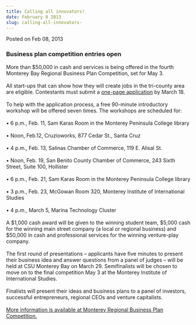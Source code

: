 ```yaml
---
title: Calling all innovators!
date: February 8 2013
slug: calling-all-innovators-
---
```





<span class="date">Posted on Feb 08, 2013    </span>
<h3>Business plan competition entries open</h3>
<p>More than $50,000 in cash and services is being offered in the
fourth Monterey Bay Regional Business Plan Competition, set for May
3.<br>
<br>
All start-ups that can show how they will create jobs in the
tri-county area are eligible. Contestants must submit a <a href="http://www.MBRCompetition.com" rel="nofollow">one-page
application</a>&#xA0;by March 18.<br>
<br>
To help with the application process, a free 90-minute introductory
workshop will be offered seven times. The workshops are scheduled
for:<br>
<br>
&#x2022; 6 p.m., Feb. 11, Sam Karas Room in the Monterey Peninsula College
library<br>
<br>
&#x2022; Noon, Feb.12, Cruzioworks, 877 Cedar St., Santa Cruz<br>
<br>
&#x2022; 4 p.m., Feb. 13, Salinas Chamber of Commerce, 119 E. Alisal
St.<br>
<br>
&#x2022; Noon, Feb. 19, San Benito County Chamber of Commerce, 243 Sixth
Street, Suite 100, Hollister<br>
<br>
&#x2022; 6 p.m., Feb. 21, Sam Karas Room in the Monterey Peninsula College
library<br>
<br>
&#x2022; 3 p.m., Feb. 23, McGowan Room 320, Monterey Institute of
International Studies<br>
<br>
&#x2022; 4 p.m., March 5, Marina Technology Cluster&#x2028;<br>
<br>
A $1,000 cash award will be given to the winning student team,
$5,000 cash for the winning main street company (a local or
regional business) and $50,000 in cash and professional services
for the winning venture-play company.<br>
<br>
The first round of presentations &#x2013; applicants have five minutes to
present their business idea and answer questions from a panel of
judges &#x2013; will be held at CSU Monterey Bay on March 29.
Semifinalists will be chosen to move on to the final competition
May 3 at the Monterey Institute of International Studies.<br>
<br>
Finalists will present their ideas and business plans to a panel of
investors, successful entrepreneurs, regional CEOs and venture
capitalists.<br>
<br>
<a href="http://www.MBRCompetition.com/" rel="nofollow">More
information is available at Monterey Regional Business Plan
Competition.</a></br></br></br></br></br></br></br></br></br></br></br></br></br></br></br></br></br></br></br></br></br></br></br></br></br></br></p>





